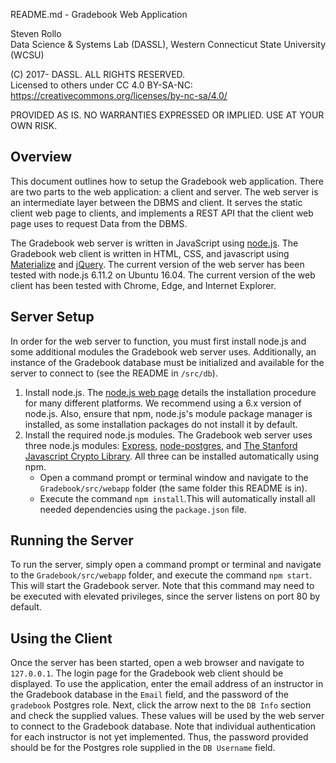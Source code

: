 README.md - Gradebook Web Application

Steven Rollo   
Data Science & Systems Lab (DASSL), Western Connecticut State University (WCSU)

(C) 2017- DASSL. ALL RIGHTS RESERVED.   
Licensed to others under CC 4.0 BY-SA-NC:   
https://creativecommons.org/licenses/by-nc-sa/4.0/

PROVIDED AS IS. NO WARRANTIES EXPRESSED OR IMPLIED. USE AT YOUR OWN RISK.


## Overview
This document outlines how to setup the Gradebook web application. There are
two parts to the web application: a client and server. The web server is an
intermediate layer between the DBMS and client. It serves the static client web page
to clients, and implements a REST API that the client web page uses to request Data
from the DBMS.  

The Gradebook web server is written in JavaScript using [node.js](https://nodejs.org/en/).
The Gradebook web client is written in HTML, CSS, and javascript using
[Materialize](http://materializecss.com/) and [jQuery](https://jquery.com/).
The current version of the web server has been tested with node.js 6.11.2 on Ubuntu 16.04.
The current version of the web client has been tested with Chrome, Edge, and Internet Explorer.

## Server Setup
In order for the web server to function, you must first install node.js and some
additional modules the Gradebook web server uses. Additionally, an instance of the Gradebook
database must be initialized and available for the server to connect to (see the README in `/src/db`).
1) Install node.js. The [node.js web page](https://nodejs.org/en/) details the installation
procedure for many different platforms. We recommend using a 6.x version of node.js.
Also, ensure that npm, node.js's module package manager is installed, as some installation
packages do not install it by default.
2) Install the required node.js modules. The Gradebook web server uses three node.js modules:
[Express](https://expressjs.com/), [node-postgres](https://github.com/brianc/node-postgres), and
[The Stanford Javascript Crypto Library](http://bitwiseshiftleft.github.io/sjcl/). All three can be installed automatically using npm.
   * Open a command prompt or terminal window and navigate to the `Gradebook/src/webapp`
   folder (the same folder this README is in).
   * Execute the command `npm install`.This will automatically install all needed
   dependencies using the `package.json` file.

## Running the Server
To run the server, simply open a command prompt or terminal and navigate to the
`Gradebook/src/webapp` folder, and execute the command `npm start`. This will
start the Gradebook server. Note that this command may need to be executed with
elevated privileges, since the server listens on port 80 by default.

## Using the Client
Once the server has been started, open a web browser and navigate to `127.0.0.1`.
The login page for the Gradebook web client should be displayed. To use the application,
enter the email address of an instructor in the Gradebook database in the `Email` field,
and the password of the `gradebook` Postgres role. Next, click the arrow next to the `DB Info`
section and check the supplied values. These values will be used by the web server to connect
to the Gradebook database. Note that individual authentication for each
instructor is not yet implemented. Thus, the password provided should be for the
Postgres role supplied in the `DB Username` field.
